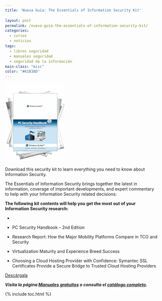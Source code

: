 ```yaml
---
title: 'Nueva Guía: The Essentials of Information Security Kit'

layout: post
permalink: /nueva-guia-the-essentials-of-information-security-kit/
categories:
  - cursos
  - noticias
tags:
  - libros seguridad
  - manuales seguridad
  - seguridad de la información
main-class: "misc"
color: "#61B38D"
---
```

[<img src="/assets/img/2013/03/The-Essentials-of-Information-Security-Kit-Includes-a-Free-PC-Security-Handbook-2nd-Edition-eBook.gif" alt="The Essentials of Information Security Kit: Includes a Free PC Security Handbook - 2nd Edition eBook" width="199px" height="258px" />][1]

Download this security kit to learn everything you need to know about Information Security.

The Essentials of Information Security brings together the latest in information, coverage of important developments, and expert commentary to help with your Information Security related decisions:

**The following kit contents will help you get the most out of your Information Security research:**

*

  * PC Security Handbook &#8211; 2nd Edition
  * Research Report: How the Major Mobility Platforms Compare in TCO and Security
  * Virtualization Maturity and Experience Breed Success
  * Choosing a Cloud Hosting Provider with Confidence: Symantec SSL Certificates Provide a Secure Bridge to Trusted Cloud Hosting Providers


<div class="button-post">
<a href="http://elbauldelprogramador.tradepub.com/c/pubRD.mpl?sr=oc&_t=oc:&pc=w_bund20" target="_blank" class="wi-button style-3">Descárgala<i class="icon-download icon-2x"></i></a>
</div>

***Visita la página [Manuales gratuitos][2] o consulta el [catálogo completo][3].***



 [1]: http://elbauldelprogramador.tradepub.com/c/pubRD.mpl?sr=oc&_t=oc:&pc;=w_bund20/prgm.cgi
 [2]: /manuales-gratuitos/
 [3]: http://elbauldelprogramador.tradepub.com/category/information-technology/1207/ "Catálogo completo de Guías gratuítas "

{% include toc.html %}
